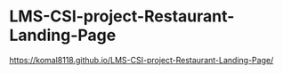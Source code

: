 # LMS-CSI-project-Restaurant-Landing-Page
https://komal8118.github.io/LMS-CSI-project-Restaurant-Landing-Page/
